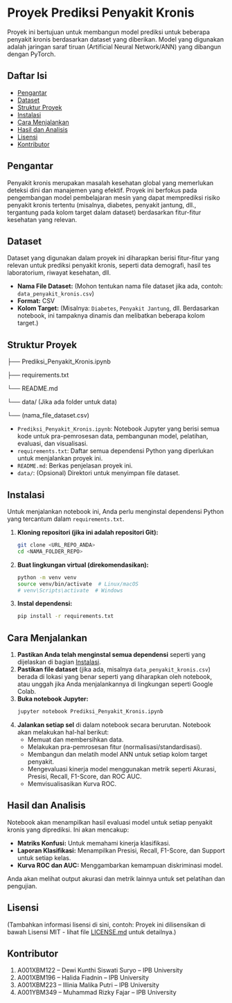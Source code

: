 # Proyek Prediksi Penyakit Kronis

Proyek ini bertujuan untuk membangun model prediksi untuk beberapa penyakit kronis berdasarkan dataset yang diberikan. Model yang digunakan adalah jaringan saraf tiruan (Artificial Neural Network/ANN) yang dibangun dengan PyTorch.

## Daftar Isi

* [Pengantar](#pengantar)
* [Dataset](#dataset)
* [Struktur Proyek](#struktur-proyek)
* [Instalasi](#instalasi)
* [Cara Menjalankan](#cara-menjalankan)
* [Hasil dan Analisis](#hasil-dan-analisis)
* [Lisensi](#lisensi)
* [Kontributor](#kontributor)

## Pengantar

Penyakit kronis merupakan masalah kesehatan global yang memerlukan deteksi dini dan manajemen yang efektif. Proyek ini berfokus pada pengembangan model pembelajaran mesin yang dapat memprediksi risiko penyakit kronis tertentu (misalnya, diabetes, penyakit jantung, dll., tergantung pada kolom target dalam dataset) berdasarkan fitur-fitur kesehatan yang relevan.

## Dataset

Dataset yang digunakan dalam proyek ini diharapkan berisi fitur-fitur yang relevan untuk prediksi penyakit kronis, seperti data demografi, hasil tes laboratorium, riwayat kesehatan, dll.

* **Nama File Dataset:** (Mohon tentukan nama file dataset jika ada, contoh: `data_penyakit_kronis.csv`)
* **Format:** CSV
* **Kolom Target:** (Misalnya: `Diabetes`, `Penyakit Jantung`, dll. Berdasarkan notebook, ini tampaknya dinamis dan melibatkan beberapa kolom target.)

## Struktur Proyek

├── Prediksi_Penyakit_Kronis.ipynb

├── requirements.txt

└── README.md

└── data/ (Jika ada folder untuk data)

└── (nama_file_dataset.csv)


* `Prediksi_Penyakit_Kronis.ipynb`: Notebook Jupyter yang berisi semua kode untuk pra-pemrosesan data, pembangunan model, pelatihan, evaluasi, dan visualisasi.
* `requirements.txt`: Daftar semua dependensi Python yang diperlukan untuk menjalankan proyek ini.
* `README.md`: Berkas penjelasan proyek ini.
* `data/`: (Opsional) Direktori untuk menyimpan file dataset.

## Instalasi

Untuk menjalankan notebook ini, Anda perlu menginstal dependensi Python yang tercantum dalam `requirements.txt`.

1.  **Kloning repositori (jika ini adalah repositori Git):**
    ```bash
    git clone <URL_REPO_ANDA>
    cd <NAMA_FOLDER_REPO>
    ```

2.  **Buat lingkungan virtual (direkomendasikan):**
    ```bash
    python -m venv venv
    source venv/bin/activate  # Linux/macOS
    # venv\Scripts\activate  # Windows
    ```

3.  **Instal dependensi:**
    ```bash
    pip install -r requirements.txt
    ```

## Cara Menjalankan

1.  **Pastikan Anda telah menginstal semua dependensi** seperti yang dijelaskan di bagian [Instalasi](#instalasi).
2.  **Pastikan file dataset** (jika ada, misalnya `data_penyakit_kronis.csv`) berada di lokasi yang benar seperti yang diharapkan oleh notebook, atau unggah jika Anda menjalankannya di lingkungan seperti Google Colab.
3.  **Buka notebook Jupyter:**
    ```bash
    jupyter notebook Prediksi_Penyakit_Kronis.ipynb
    ```
4.  **Jalankan setiap sel** di dalam notebook secara berurutan. Notebook akan melakukan hal-hal berikut:
    * Memuat dan membersihkan data.
    * Melakukan pra-pemrosesan fitur (normalisasi/standardisasi).
    * Membangun dan melatih model ANN untuk setiap kolom target penyakit.
    * Mengevaluasi kinerja model menggunakan metrik seperti Akurasi, Presisi, Recall, F1-Score, dan ROC AUC.
    * Memvisualisasikan Kurva ROC.

## Hasil dan Analisis

Notebook akan menampilkan hasil evaluasi model untuk setiap penyakit kronis yang diprediksi. Ini akan mencakup:

* **Matriks Konfusi:** Untuk memahami kinerja klasifikasi.
* **Laporan Klasifikasi:** Menampilkan Presisi, Recall, F1-Score, dan Support untuk setiap kelas.
* **Kurva ROC dan AUC:** Menggambarkan kemampuan diskriminasi model.

Anda akan melihat output akurasi dan metrik lainnya untuk set pelatihan dan pengujian.

## Lisensi

(Tambahkan informasi lisensi di sini, contoh: Proyek ini dilisensikan di bawah Lisensi MIT - lihat file [LICENSE.md](LICENSE.md) untuk detailnya.)

## Kontributor

1. A001XBM122 – Dewi Kunthi Siswati Suryo – IPB University
2. A001XBM196 – Halida Fiadnin – IPB University
3. A001XBM223 – Illinia Malika Putri – IPB University
4. A001YBM349 – Muhammad Rizky Fajar – IPB University

